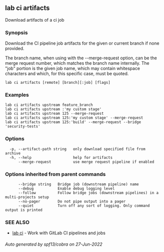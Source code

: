 ## lab ci artifacts

Download artifacts of a ci job

### Synopsis

Download the CI pipeline job artifacts for the given or current branch if
none provided.

The branch name, when using with the --merge-request option, can be the
merge request number, which matches the branch name internally.	The "job"
portion is the given job name, which may contain whitespace characters
and which, for this specific case, must be quoted.

```
lab ci artifacts [remote] [branch][:job] [flags]
```

### Examples

```
lab ci artifacts upstream feature_branch
lab ci artifacts upstream :'my custom stage'
lab ci artifacts upstream 125 --merge-request
lab ci artifacts upstream 125:'my custom stage' --merge-request
lab ci artifacts upstream 125:'build' --merge-request --bridge 'security-tests'
```

### Options

```
  -p, --artifact-path string   only download specified file from archive
  -h, --help                   help for artifacts
      --merge-request          use merge request pipeline if enabled
```

### Options inherited from parent commands

```
      --bridge string   Bridge job (downstream pipeline) name
      --debug           Enable debug logging level
      --follow          Follow bridge jobs (downstream pipelines) in a multi-projects setup
      --no-pager        Do not pipe output into a pager
      --quiet           Turn off any sort of logging. Only command output is printed
```

### SEE ALSO

* [lab ci](lab_ci.md)	 - Work with GitLab CI pipelines and jobs

###### Auto generated by spf13/cobra on 27-Jun-2022
